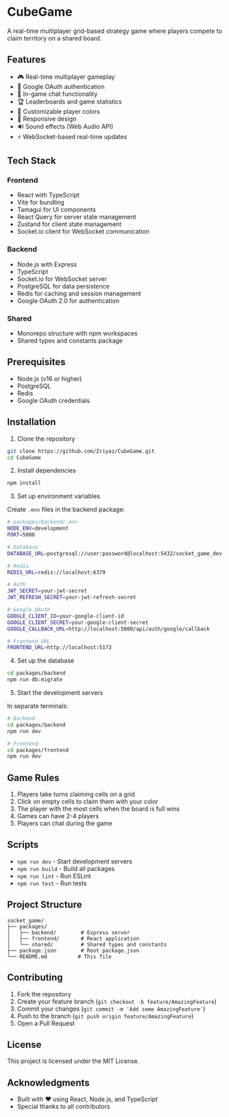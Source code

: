 # CubeGame

A real-time multiplayer grid-based strategy game where players compete to claim territory on a shared board.

## Features

- 🎮 Real-time multiplayer gameplay
- 🔐 Google OAuth authentication
- 💬 In-game chat functionality
- 🏆 Leaderboards and game statistics
- 🎨 Customizable player colors
- 📱 Responsive design
- 🔊 Sound effects (Web Audio API)
- ⚡ WebSocket-based real-time updates

## Tech Stack

### Frontend
- React with TypeScript
- Vite for bundling
- Tamagui for UI components
- React Query for server state management
- Zustand for client state management
- Socket.io client for WebSocket communication

### Backend
- Node.js with Express
- TypeScript
- Socket.io for WebSocket server
- PostgreSQL for data persistence
- Redis for caching and session management
- Google OAuth 2.0 for authentication

### Shared
- Monorepo structure with npm workspaces
- Shared types and constants package

## Prerequisites

- Node.js (v16 or higher)
- PostgreSQL
- Redis
- Google OAuth credentials

## Installation

1. Clone the repository
```bash
git clone https://github.com/Zriyaz/CubeGame.git
cd CubeGame
```

2. Install dependencies
```bash
npm install
```

3. Set up environment variables

Create `.env` files in the backend package:

```bash
# packages/backend/.env
NODE_ENV=development
PORT=5000

# Database
DATABASE_URL=postgresql://user:password@localhost:5432/socket_game_dev

# Redis
REDIS_URL=redis://localhost:6379

# Auth
JWT_SECRET=your-jwt-secret
JWT_REFRESH_SECRET=your-jwt-refresh-secret

# Google OAuth
GOOGLE_CLIENT_ID=your-google-client-id
GOOGLE_CLIENT_SECRET=your-google-client-secret
GOOGLE_CALLBACK_URL=http://localhost:5000/api/auth/google/callback

# Frontend URL
FRONTEND_URL=http://localhost:5173
```

4. Set up the database
```bash
cd packages/backend
npm run db:migrate
```

5. Start the development servers

In separate terminals:

```bash
# Backend
cd packages/backend
npm run dev

# Frontend
cd packages/frontend
npm run dev
```

## Game Rules

1. Players take turns claiming cells on a grid
2. Click on empty cells to claim them with your color
3. The player with the most cells when the board is full wins
4. Games can have 2-4 players
5. Players can chat during the game

## Scripts

- `npm run dev` - Start development servers
- `npm run build` - Build all packages
- `npm run lint` - Run ESLint
- `npm run test` - Run tests

## Project Structure

```
socket_game/
├── packages/
│   ├── backend/        # Express server
│   ├── frontend/       # React application
│   └── shared/         # Shared types and constants
├── package.json        # Root package.json
└── README.md          # This file
```

## Contributing

1. Fork the repository
2. Create your feature branch (`git checkout -b feature/AmazingFeature`)
3. Commit your changes (`git commit -m 'Add some AmazingFeature'`)
4. Push to the branch (`git push origin feature/AmazingFeature`)
5. Open a Pull Request

## License

This project is licensed under the MIT License.

## Acknowledgments

- Built with ❤️ using React, Node.js, and TypeScript
- Special thanks to all contributors
